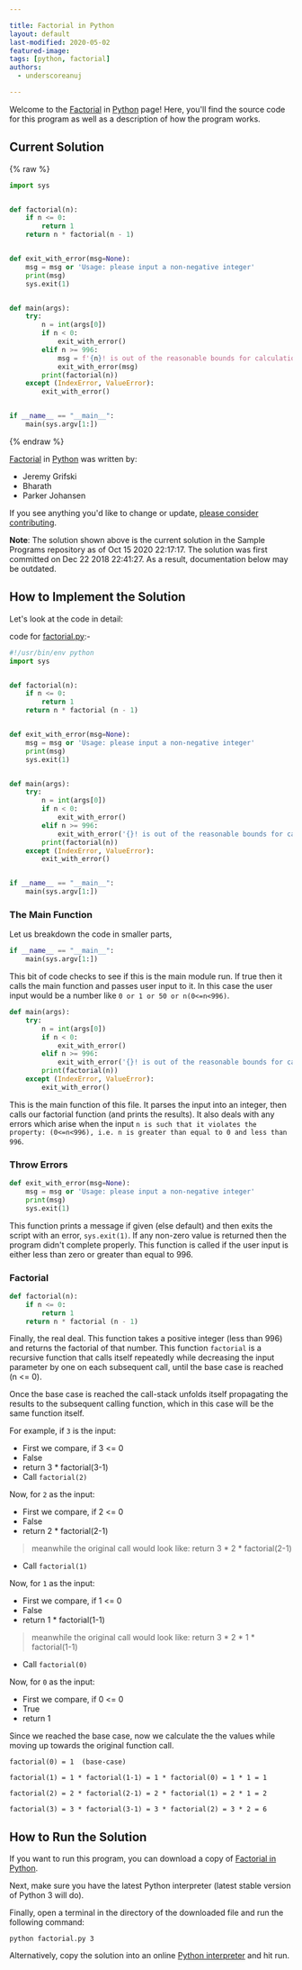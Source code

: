 ```yaml
---

title: Factorial in Python
layout: default
last-modified: 2020-05-02
featured-image:
tags: [python, factorial]
authors:
  - underscoreanuj

---
```


Welcome to the [Factorial](https://sampleprograms.io/projects/factorial) in [Python](https://sampleprograms.io/languages/python) page! Here, you'll find the source code for this program as well as a description of how the program works.

## Current Solution

{% raw %}

```python
import sys


def factorial(n):
    if n <= 0:
        return 1
    return n * factorial(n - 1)


def exit_with_error(msg=None):
    msg = msg or 'Usage: please input a non-negative integer'
    print(msg)
    sys.exit(1)


def main(args):
    try:
        n = int(args[0])
        if n < 0:
            exit_with_error()
        elif n >= 996:
            msg = f'{n}! is out of the reasonable bounds for calculation'
            exit_with_error(msg)
        print(factorial(n))
    except (IndexError, ValueError):
        exit_with_error()


if __name__ == "__main__":
    main(sys.argv[1:])
```

{% endraw %}

[Factorial](https://sampleprograms.io/projects/factorial) in [Python](https://sampleprograms.io/languages/python) was written by:

- Jeremy Grifski
- Bharath
- Parker Johansen

If you see anything you'd like to change or update, [please consider contributing](https://github.com/TheRenegadeCoder/sample-programs).

**Note**: The solution shown above is the current solution in the Sample Programs repository as of Oct 15 2020 22:17:17. The solution was first committed on Dec 22 2018 22:41:27. As a result, documentation below may be outdated.

## How to Implement the Solution

Let's look at the code in detail:

code for [factorial.py](https://github.com/TheRenegadeCoder/sample-programs/blob/master/archive/p/python/factorial.py):-

```python
#!/usr/bin/env python
import sys


def factorial(n):
    if n <= 0:
        return 1
    return n * factorial (n - 1)


def exit_with_error(msg=None):
    msg = msg or 'Usage: please input a non-negative integer'
    print(msg)
    sys.exit(1)


def main(args):
    try:
        n = int(args[0])
        if n < 0:
            exit_with_error()
        elif n >= 996:
            exit_with_error('{}! is out of the reasonable bounds for calculation'.format(n))
        print(factorial(n))
    except (IndexError, ValueError):
        exit_with_error()


if __name__ == "__main__":
    main(sys.argv[1:])
```

  

### The Main Function

Let us breakdown the code in smaller parts,

```python
if __name__ == "__main__":
    main(sys.argv[1:])
```
This bit of code checks to see if this is the main module run. If true then it calls the main function and passes user input to it. In this case the user input would be a number like `0 or 1 or 50 or n(0<=n<996)`.

```python
def main(args):
    try:
        n = int(args[0])
        if n < 0:
            exit_with_error()
        elif n >= 996:
            exit_with_error('{}! is out of the reasonable bounds for calculation'.format(n))
        print(factorial(n))
    except (IndexError, ValueError):
        exit_with_error()
```

This is the main function of this file. It parses the input into an integer, then calls our factorial function (and prints the results). It also deals with any errors which arise when the input `n is such that it violates the property: (0<=n<996), i.e. n is greater than equal to 0 and less than 996`.

 
### Throw Errors

```python
def exit_with_error(msg=None):
    msg = msg or 'Usage: please input a non-negative integer'
    print(msg)
    sys.exit(1)
```

This function prints a message if given (else default) and then exits the script with an error, `sys.exit(1)`. If any non-zero value is returned then the program didn't complete properly. This function is called if the user input is either less than zero or greater than equal to 996.

### Factorial

```python
def factorial(n):
    if n <= 0:
        return 1
    return n * factorial (n - 1)
```

Finally, the real deal. This function takes a positive integer (less than 996) and returns the factorial of that number. This function `factorial` is a recursive function that calls itself repeatedly while decreasing the input parameter by one on each subsequent call, until the base case is reached 
(n <= 0).

Once the base case is reached the call-stack unfolds itself propagating the results to the subsequent calling function, which in this case will be the same function itself.

For example, if `3` is the input:

* First we compare, if 3 <= 0
* False
* return 3 * factorial(3-1)
* Call `factorial(2)`

Now, for `2` as the input:  

* First we compare, if 2 <= 0
* False
* return 2 * factorial(2-1) 
> meanwhile the original call would look like: 
> return 3 * 2 * factorial(2-1)
* Call `factorial(1)`

Now, for `1` as the input:
* First we compare, if 1 <= 0
* False
* return 1 * factorial(1-1) 
> meanwhile the original call would look like:
> return 3 * 2 * 1 * factorial(1-1)
* Call `factorial(0)`

Now, for `0` as the input:
* First we compare, if 0 <= 0
* True
* return 1

Since we reached the base case, now we calculate the the values while moving up towards the original function call.

    factorial(0) = 1  (base-case)
    
    factorial(1) = 1 * factorial(1-1) = 1 * factorial(0) = 1 * 1 = 1
    
    factorial(2) = 2 * factorial(2-1) = 2 * factorial(1) = 2 * 1 = 2
    
    factorial(3) = 3 * factorial(3-1) = 3 * factorial(2) = 3 * 2 = 6


## How to Run the Solution

If you want to run this program, you can download a copy of [Factorial in Python](https://github.com/TheRenegadeCoder/sample-programs/blob/master/archive/p/python/factorial.py).

Next, make sure you have the latest Python interpreter (latest stable version of Python 3 will do).

Finally, open a terminal in the directory of the downloaded file and run the following command:  

`python factorial.py 3`

Alternatively, copy the solution into an online [Python interpreter](https://colab.research.google.com) and hit run.
